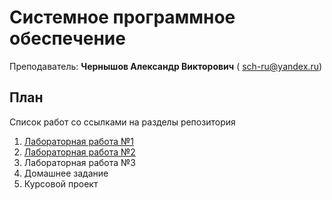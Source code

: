 # Системное программное обеспечение


Преподаватель: **Чернышов Александр Викторович** ( sch-ru@yandex.ru)

## План

Список работ со ссылками на разделы репозитория

1. [Лабораторная работа №1](https://github.com/mafin1799/BMSTU/blob/main/4term/System%20software/Lab1.md)
2. [Лабораторная работа №2](https://github.com/mafin1799/BMSTU/blob/main/4term/System%20software/Lab2.md)
3. Лабораторная работа №3
4. Домашнее задание
5. Курсовой проект
